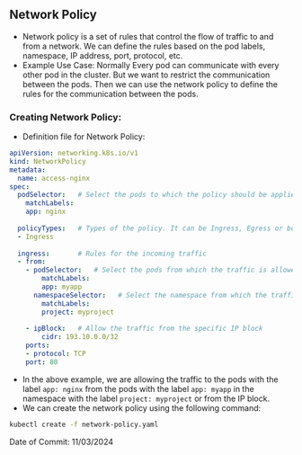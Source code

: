 ## Network Policy

- Network policy is a set of rules that control the flow of traffic to and from a network. We can define the rules based on the pod labels, namespace, IP address, port, protocol, etc.
- Example Use Case: Normally Every pod can communicate with every other pod in the cluster. But we want to restrict the communication between the pods. Then we can use the network policy to define the rules for the communication between the pods.

### Creating Network Policy:

- Definition file for Network Policy:

```yaml
apiVersion: networking.k8s.io/v1
kind: NetworkPolicy
metadata:
  name: access-nginx
spec:
  podSelector:   # Select the pods to which the policy should be applied
    matchLabels:
    app: nginx
    
  policyTypes:   # Types of the policy. It can be Ingress, Egress or both
  - Ingress
    
  ingress:       # Rules for the incoming traffic
  - from:
    - podSelector:   # Select the pods from which the traffic is allowed
        matchLabels:
        app: myapp
      namespaceSelector:   # Select the namespace from which the traffic is allowed
        matchLabels:
        project: myproject
    
    - ipBlock:   # Allow the traffic from the specific IP block
        cidr: 193.10.0.0/32
    ports:
    - protocol: TCP
    port: 80
```
- In the above example, we are allowing the traffic to the pods with the label `app: nginx` from the pods with the label `app: myapp` in the namespace with the label `project: myproject` or from the IP block.
- We can create the network policy using the following command:

```bash
kubectl create -f network-policy.yaml
```

Date of Commit: 11/03/2024